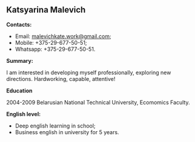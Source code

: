 ## Katsyarina Malevich

**Contacts:**
* Email: malevichkate.work@gmail.com;
* Mobile: +375-29-677-50-51;
* Whatsapp: +375-29-677-50-51.

**Summary:**

I am interested in developing myself professionally, exploring new directions.
Hardworking, capable, attentive!

**Education**

2004-2009 
Belarusian National Technical University, Ecomomics Faculty.

**English level:**
* Deep english learning in school;
* Business english in university for 5 years.



